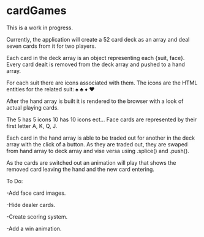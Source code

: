 # cardGames

This is a work in progress.

Currently, the application will create a 52 card deck as an array and deal seven cards from it for two players.

Each card in the deck array is an object representing each {suit, face}.
Every card dealt is removed from the deck array and pushed to a hand array.

For each suit there are icons associated with them. The icons are the HTML entities for the related suit: &#9824; &#9827; &#9830; &#9829;

After the hand array is built it is rendered to the browser with a look of actual playing cards. 

The 5 has 5 icons 10 has 10 icons ect... Face cards are represented by their first letter A, K, Q, J.

Each card in the hand array is able to be traded out for another in the deck array with the click of a button. As they are traded out, they are swaped from hand array to deck array and vise versa using .splice() and .push().

As the cards are switched out an animation will play that shows the removed card leaving the hand and the new card entering.

To Do:

-Add face card images.

-Hide dealer cards.

-Create scoring system.

-Add a win animation.

